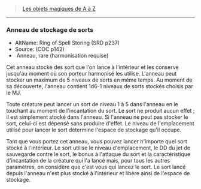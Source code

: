 ﻿---
!MagicItem
Type: Anneau
Rarity: rare
Attunement: harmonisation requise
Id: magicitems_az_hd.md#anneau-de-stockage-de-sorts
ParentLink: magicitems_az_hd.md#les-objets-magiques-de-a-à-z
Name: Anneau de stockage de sorts
ParentName: Les objets magiques de A à Z
NameLevel: 3
AltName: Ring of Spell Storing (SRD p237)
Source: (COC p142)
Attributes: {}
---
> [Les objets magiques de A à Z](hd_magicitems_az_les_objets_magiques_de_a_a_z.md)

---

### Anneau de stockage de sorts

- AltName: Ring of Spell Storing (SRD p237)
- Source: (COC p142)
-  Anneau, rare (harmonisation requise)

Cet anneau stocke des sort que l'on lance à l'intérieur et les conserve jusqu'au moment où son porteur harmonisé les utilise. L'anneau peut stocker un maximum de 5 niveaux de sorts en même temps. Au moment de sa découverte, l'anneau contient 1d6-1 niveaux de sorts stockés choisis par le MJ.

Toute créature peut lancer un sort de niveau 1 à 5 dans l'anneau en le touchant au moment de l'incantation du sort. Le sort ne produit aucun effet ; il est simplement stocké dans l'anneau. Si l'anneau ne peut pas stocker le sort, celui-ci est dépensé sans produire d'effet. Le niveau de l'emplacement utilisé pour lancer le sort détermine l'espace de stockage qu'il occupe.

Tant que vous portez cet anneau, vous pouvez lancer n'importe quel sort stocké à l'intérieur. Le sort utilise le niveau d'emplacement, le DD du jet de sauvegarde contre le sort, le bonus à l'attaque du sort et la caractéristique d'incantation de la créature qui l'a lancé mais, pour tous les autres paramètres, on considère que c'est vous qui lancez le sort. Le sort lancé depuis l'anneau n'est plus stocké à l'intérieur et libère ainsi de l'espace de stockage.

